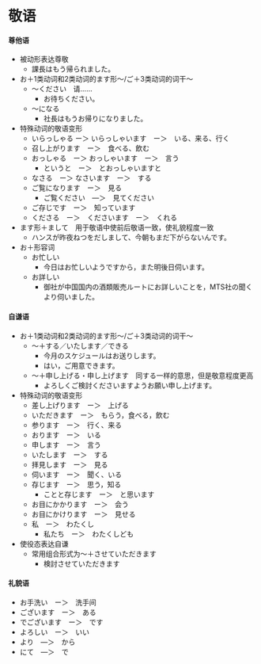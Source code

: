 # 敬语
#### 尊他语
- 被动形表达尊敬
  - 課長はもう帰られました。
- お＋1类动词和2类动词的ます形～/ご＋3类动词的词干～
	- ～ください　请……
		- お待ちください。
	- ～になる
		- 社長はもうお帰りになりました。
- 特殊动词的敬语变形
	- いらっしゃる ー＞ いらっしゃいます　ー＞　いる、来る、行く
	- 召し上がります　ー＞　食べる、飲む
	- おっしゃる　ー＞ おっしゃいます　ー＞　言う
	    - というと　ー＞　とおっしゃいますと
	- なさる　ー＞ なさいます　ー＞　する
	- ご覧になります　ー＞　見る
	    - ご覧ください　―＞　見てください
	- ご存じです　ー＞　知っています
	- くださる　ー＞　くださいます　ー＞　くれる
- ます形＋まして　用于敬语中使前后敬语一致，使礼貌程度一致
	- ハンスが昨夜ねつをだしまして、今朝もまだ下がらないんです。
- お＋形容词
    - お忙しい
        - 今日はお忙しいようですから，また明後日伺います。
    - お詳しい
        - 御社が中国国内の酒類販売ルートにお詳しいことを，MTS社の聞くより伺いました。
#### 自谦语
- お＋1类动词和2类动词的ます形～/ご＋3类动词的词干～
	- ～＋する／いたします／できる
		- 今月のスケジュールはお送りします。
		- はい，ご用意できます。
	- ～＋申し上げる・申し上げます　同する一样的意思，但是敬意程度更高
	    - よろしくご検討くださいますようお願い申し上げます。
- 特殊动词的敬语变形
    - 差し上げります　ー＞　上げる
    - いただきます　ー＞　もらう，食べる，飲む
	- 参ります　ー＞　行く、来る
	- おります　ー＞　いる
	- 申します　ー＞　言う
	- いたします　ー＞　する
	- 拝見します　ー＞　見る
	- 伺います　ー＞　聞く、いる
	- 存じます　ー＞　思う，知る
	    - ことと存じます　ー＞　と思います
	- お目にかかります　ー＞　会う
	- お目にかけります　ー＞　見せる
	- 私　ー＞　わたくし
	    - 私たち　ー＞　わたくしども
- 使役态表达自谦
    - 常用组合形式为〜＋させていただきます
        - 検討させていただきます
#### 礼貌语
- お手洗い　ー＞　洗手间
- ございます　ー＞　ある
- でございます　ー＞　です
- よろしい　ー＞　いい
- より　―＞　から
- にて　―＞　で